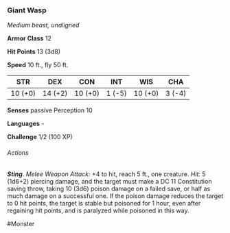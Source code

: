 ### Giant Wasp

*Medium beast, unaligned*

**Armor Class** 12

**Hit Points** 13 (3d8)

**Speed** 10 ft., fly 50 ft.

| STR     | DEX     | CON     | INT    | WIS     | CHA    |
|---------|---------|---------|--------|---------|--------|
| 10 (+0) | 14 (+2) | 10 (+0) | 1 (-5) | 10 (+0) | 3 (-4) |

**Senses** passive Perception 10

**Languages** -

**Challenge** 1/2 (100 XP)

###### Actions

***Sting***. *Melee Weapon Attack:* +4 to hit, reach 5 ft., one creature. *Hit:* 5 (1d6+2) piercing damage, and the target must make a DC 11 Constitution saving throw, taking 10 (3d6) poison damage on a failed save, or half as much damage on a successful one. If the poison damage reduces the target to 0 hit points, the target is stable but poisoned for 1 hour, even after regaining hit points, and is paralyzed while poisoned in this way.

#Monster
